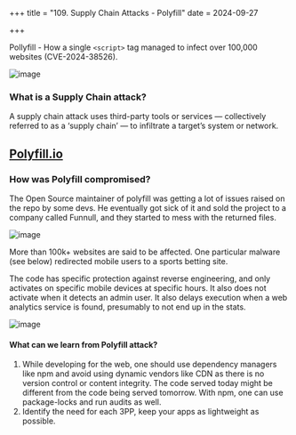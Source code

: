 +++
title = "109. Supply Chain Attacks - Polyfill"
date = 2024-09-27
 
+++

Pollyfill - How a single `<script>` tag managed to infect over 100,000 websites (CVE-2024-38526).

![image](/Users/hdoshi/Desktop/secondblog/static/images/image2.png)

### What is a Supply Chain attack?

A supply chain attack uses third-party tools or services — collectively referred to as a ‘supply chain’ — to infiltrate a target’s system or network.

## [Polyfill.io](http://polyfill.io/)

### How was Polyfill compromised?

The Open Source maintainer of polyfill was getting a lot of issues raised on the repo by some devs. He eventually got sick of it and sold the project to a company called Funnull, and they started to mess with the returned files.

![image](/Users/hdoshi/Desktop/secondblog/static/images/polyfill.png)

More than 100k+ websites are said to be affected. One particular malware (see below) redirected mobile users to a sports betting site.

The code has specific protection against reverse engineering, and only activates on specific mobile devices at specific hours. It also does not activate when it detects an admin user. It also delays execution when a web analytics service is found, presumably to not end up in the stats.

![image](/Users/hdoshi/Desktop/secondblog/static/images/carbon.png)

#### What can we learn from Polyfill attack?

1. While developing for the web, one should use dependency managers like npm and avoid using dynamic vendors like CDN as there is no version control or content integrity. The code served today might be different from the code being served tomorrow. With npm, one can use package-locks and run audits as well.
2. Identify the need for each 3PP, keep your apps as lightweight as possible.

